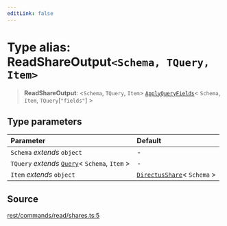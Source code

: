 ```yaml
---
editLink: false
---
```


# Type alias: ReadShareOutput`<Schema, TQuery, Item>`

> **ReadShareOutput**: \<`Schema`, `TQuery`, `Item`\>
> [`ApplyQueryFields`](../../types-1/type-aliases/type-alias.ApplyQueryFields.md)\< `Schema`, `Item`,
> `TQuery`[`"fields"`] \>

## Type parameters

| Parameter                                                                                       | Default                                                                                |
| :---------------------------------------------------------------------------------------------- | :------------------------------------------------------------------------------------- |
| `Schema` _extends_ `object`                                                                     | -                                                                                      |
| `TQuery` _extends_ [`Query`](../../types-1/interfaces/interface.Query.md)\< `Schema`, `Item` \> | -                                                                                      |
| `Item` _extends_ `object`                                                                       | [`DirectusShare`](../../schema/type-aliases/type-alias.DirectusShare.md)\< `Schema` \> |

## Source

[rest/commands/read/shares.ts:5](https://github.com/directus/directus/blob/7789a6c53/sdk/src/rest/commands/read/shares.ts#L5)
